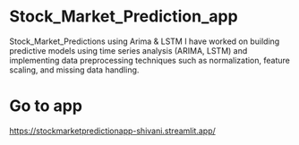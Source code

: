 # Stock_Market_Prediction_app
Stock_Market_Predictions using Arima &amp; LSTM
I have worked on building predictive models using time series analysis (ARIMA, LSTM) and implementing data preprocessing techniques such as normalization, feature scaling, and missing data handling.
# Go to app 
https://stockmarketpredictionapp-shivani.streamlit.app/
